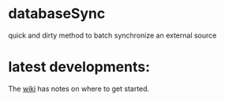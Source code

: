 # databaseSync
quick and dirty method to batch synchronize an external source 

# latest developments:
The [wiki](/glytoucan/databaseSync/wiki) has notes on where to get started.
